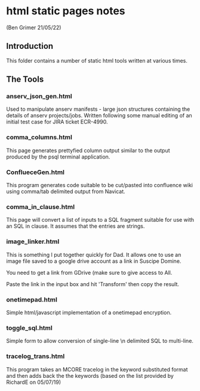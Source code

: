 # html static pages notes
(Ben Grimer 21/05/22)

## Introduction
This folder contains a number of static html tools written 
at various times.

## The Tools

### anserv_json_gen.html
Used to manipulate anserv manifests - large json structures containing the
details of anserv projects/jobs. Written following some manual editing of
an initial test case for JIRA ticket ECR-4990.

### comma_columns.html
This page generates prettyfied column output similar to the output 
produced by the psql terminal application.

### ConflueceGen.html
This program generates code suitable to be cut/pasted into confluence wiki
using comma/tab delimited output from Navicat.

### comma_in_clause.html
This page will convert a list of inputs to a SQL fragment 
suitable for use with an SQL in clause. It assumes that the 
entries are strings.

### image_linker.html
This is something I put together quickly for Dad.
It allows one to use an image file saved to a google drive
account as a link in Suscipe Domine.

You need to get a link from GDrive (make sure to give access
to All.

Paste the link in the input box and hit 'Transform' then
copy the result.

### onetimepad.html
Simple html/javascript implementation of a onetimepad encryption.

### toggle_sql.html
Simple form to allow conversion of single-line \n delimited SQL to multi-line.

### tracelog_trans.html
This program takes an MCORE tracelog in the keyword substituted format and then
adds back the the keywords (based on the list provided by RichardE on 05/07/19)
